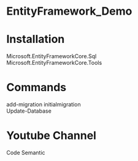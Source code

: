 # EntityFramework_Demo

<h1>Installation</h1>
<p>Microsoft.EntityFrameworkCore.Sql</br>
Microsoft.EntityFrameworkCore.Tools</p>

<h1>Commands</h1>
<p>add-migration initialmigration</br>
Update-Database</p>

<h1>Youtube Channel</h1>
<p>Code Semantic</p>
